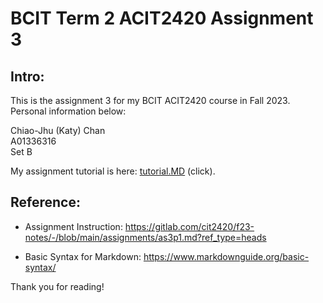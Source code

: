 # BCIT Term 2 ACIT2420 Assignment 3 


## Intro:

This is the assignment 3 for my BCIT ACIT2420 course in Fall 2023.  <br>
Personal information below: <br>


Chiao-Jhu (Katy) Chan <br>
A01336316 <br>
Set B


My assignment tutorial is here: [tutorial.MD](tutorial.MD) (click).

## Reference:

- Assignment Instruction: https://gitlab.com/cit2420/f23-notes/-/blob/main/assignments/as3p1.md?ref_type=heads

- Basic Syntax for Markdown: https://www.markdownguide.org/basic-syntax/


Thank you for reading!



